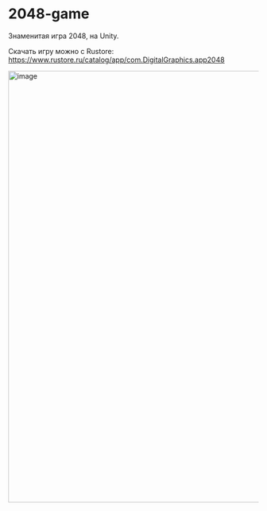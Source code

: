 # 2048-game
Знаменитая игра 2048, на Unity.

Скачать игру можно с Rustore: https://www.rustore.ru/catalog/app/com.DigitalGraphics.app2048

<img width="972" height="869" alt="image" src="https://github.com/user-attachments/assets/2e69f1f9-d063-43f7-9d69-c5e7b022195e" />

